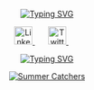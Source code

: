 <!-- <h1 align="center">Hey there <img src="https://raw.githubusercontent.com/ABSphreak/ABSphreak/master/gifs/Hi.gif" width="30px">, I'm Vasyl Romanets 👨‍💻</h1> -->

<!-- Introduction section -->
<p align="center">
  <a href="https://git.io/typing-svg"><img src="https://readme-typing-svg.herokuapp.com?font=Fira+Code&size=35&pause=1000&color=F75D7E&background=FF7DDC00&center=true&vCenter=true&random=false&width=900&height=70&lines=Hey+there+👋;This+is+Vasyl+Romanets+👨‍💻;Game+dev+from+Ukraine+🇺🇦;10%2B+years+of+coding+experience+🛠️;Loves+open+source+and+cats+🐈‍⬛;Music+enthusiast+🎧" alt="Typing SVG" />
  </a>
</p>

<!-- Soical icons section -->
<p align="center">
  <a href="https://www.linkedin.com/in/vasylromanets">
    <img src="https://github.com/VasylRomanets/VasylRomanets/assets/23483473/08a33500-eb54-49d6-9b45-920f0be39afd" alt="LinkedIn" title="LinkedIn" width="32"/>
  </a>
  &#8287;&#8287;&#8287;&#8287;&#8287;
  <a href="https://x.com/VasylRomanets">
    <img src="https://github.com/VasylRomanets/VasylRomanets/assets/23483473/44fc3af1-1f5d-433d-8d3a-9a830f618dfb" alt="Twitter" title="Twitter" width="32"/>
  </a>
  &#8287;&#8287;&#8287;&#8287;&#8287;
</p>

<!-- Spotify section -->
<p align="center">
  <a href="https://spotify-github-profile.vercel.app/api/view?uid=o1dseaman&redirect=true">
    <img src="https://spotify-github-profile.vercel.app/api/view?uid=o1dseaman&cover_image=true&theme=novatorem&show_offline=false&background_color=ffffff&interchange=false&bar_color=f75d7e&bar_color_cover=false" alt="Typing SVG" />
  </a>
</p>

<!-- Summer Catchers GIF -->
<p align="center">
  <a href="https://summercatchers.com">
    <img src="https://github.com/VasylRomanets/VasylRomanets/assets/23483473/8794c9d5-13ef-484a-919b-46a4150699e5" alt="Summer Catchers" />
  </a>
</p>
